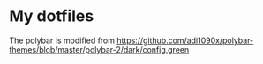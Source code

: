# My dotfiles

The polybar is modified from https://github.com/adi1090x/polybar-themes/blob/master/polybar-2/dark/config.green